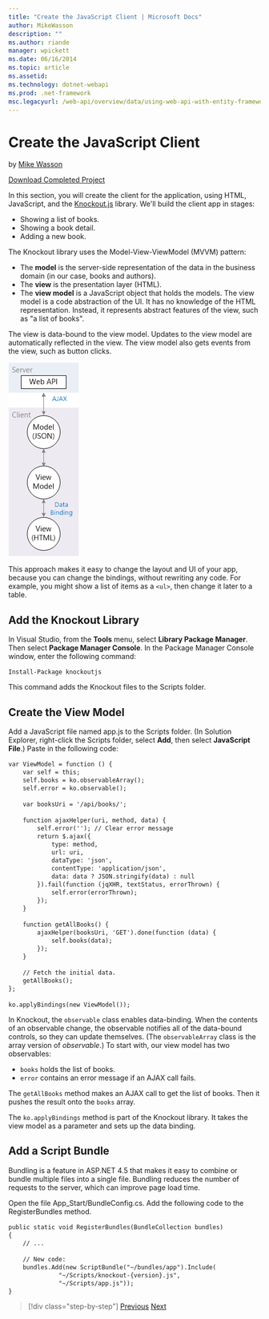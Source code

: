 ```yaml
---
title: "Create the JavaScript Client | Microsoft Docs"
author: MikeWasson
description: ""
ms.author: riande
manager: wpickett
ms.date: 06/16/2014
ms.topic: article
ms.assetid: 
ms.technology: dotnet-webapi
ms.prod: .net-framework
msc.legacyurl: /web-api/overview/data/using-web-api-with-entity-framework/part-6
---
```

Create the JavaScript Client
====================
by [Mike Wasson](https://github.com/MikeWasson)

[Download Completed Project](https://github.com/MikeWasson/BookService)

In this section, you will create the client for the application, using HTML, JavaScript, and the [Knockout.js](http://knockoutjs.com/) library. We'll build the client app in stages:

- Showing a list of books.
- Showing a book detail.
- Adding a new book.

The Knockout library uses the Model-View-ViewModel (MVVM) pattern:

- The **model** is the server-side representation of the data in the business domain (in our case, books and authors).
- The **view** is the presentation layer (HTML).
- The **view model** is a JavaScript object that holds the models. The view model is a code abstraction of the UI. It has no knowledge of the HTML representation. Instead, it represents abstract features of the view, such as &quot;a list of books&quot;.

The view is data-bound to the view model. Updates to the view model are automatically reflected in the view. The view model also gets events from the view, such as button clicks.

![](part-6/_static/image1.png)

This approach makes it easy to change the layout and UI of your app, because you can change the bindings, without rewriting any code. For example, you might show a list of items as a `<ul>`, then change it later to a table.

## Add the Knockout Library

In Visual Studio, from the **Tools** menu, select **Library Package Manager**. Then select **Package Manager Console**. In the Package Manager Console window, enter the following command:

    Install-Package knockoutjs

This command adds the Knockout files to the Scripts folder.

## Create the View Model

Add a JavaScript file named app.js to the Scripts folder. (In Solution Explorer, right-click the Scripts folder, select **Add**, then select **JavaScript File**.) Paste in the following code:

    var ViewModel = function () {
        var self = this;
        self.books = ko.observableArray();
        self.error = ko.observable();
    
        var booksUri = '/api/books/';
    
        function ajaxHelper(uri, method, data) {
            self.error(''); // Clear error message
            return $.ajax({
                type: method,
                url: uri,
                dataType: 'json',
                contentType: 'application/json',
                data: data ? JSON.stringify(data) : null
            }).fail(function (jqXHR, textStatus, errorThrown) {
                self.error(errorThrown);
            });
        }
    
        function getAllBooks() {
            ajaxHelper(booksUri, 'GET').done(function (data) {
                self.books(data);
            });
        }
    
        // Fetch the initial data.
        getAllBooks();
    };
    
    ko.applyBindings(new ViewModel());

In Knockout, the `observable` class enables data-binding. When the contents of an observable change, the observable notifies all of the data-bound controls, so they can update themselves. (The `observableArray` class is the array version of *observable*.) To start with, our view model has two observables:

- `books` holds the list of books.
- `error` contains an error message if an AJAX call fails.

The `getAllBooks` method makes an AJAX call to get the list of books. Then it pushes the result onto the `books` array.

The `ko.applyBindings` method is part of the Knockout library. It takes the view model as a parameter and sets up the data binding.

## Add a Script Bundle

Bundling is a feature in ASP.NET 4.5 that makes it easy to combine or bundle multiple files into a single file. Bundling reduces the number of requests to the server, which can improve page load time.

Open the file App\_Start/BundleConfig.cs. Add the following code to the RegisterBundles method.

    public static void RegisterBundles(BundleCollection bundles)
    {
        // ...
    
        // New code:
        bundles.Add(new ScriptBundle("~/bundles/app").Include(
                  "~/Scripts/knockout-{version}.js",
                  "~/Scripts/app.js"));
    }

>[!div class="step-by-step"] [Previous](part-5.md) [Next](part-7.md)